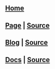 ## [Home](https://github.com/astering)

## [Page](https://astering.github.io) | [Source](https://github.com/astering/astering.github.io)

## [Blog](https://astering.github.io/Issue-Blog) | [Source](https://github.com/astering/Issue-Blog)

## [Docs](https://astering.github.io/docsify) | [Source](https://github.com/astering/docsify)

